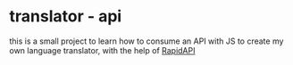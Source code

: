 # translator - api
this is a small project to learn how to consume an API with JS to create my own language translator, with the help of [RapidAPI](https://rapidapi.com/dickyagustin/api/text-translator2/X)
